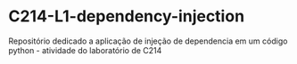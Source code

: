 # C214-L1-dependency-injection
Repositório dedicado a aplicação de injeção de dependencia em um código python - atividade do laboratório de C214
